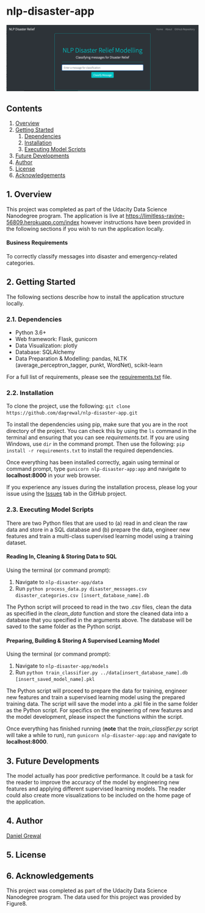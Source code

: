 # nlp-disaster-app
![Home](home-1.png)
## Contents
1. [Overview](1.-Overview)
1. [Getting Started](2.-Getting-Started)
    1. [Dependencies](2.1.-Dependencies)
    1. [Installation](2.2.-Installation)
    1. [Executing Model Scripts](2.3.-Executing-Model-Scripts)
1. [Future Developments](3.-Future-Developments)
1. [Author](4.-Author)
1. [License](5.-License)
1. [Acknowledgements](6.-Acknowledgements)
## 1. Overview
This project was completed as part of the Udacity Data Science Nanodegree program. The application is live at https://limitless-ravine-56809.herokuapp.com/index however instructions have been provided in the following sections if you wish to run the application locally.
#### Business Requirements
To correctly classify messages into disaster and emergency-related categories. 
## 2. Getting Started
The following sections describe how to install the application structure locally.
### 2.1. Dependencies
* Python 3.6+
* Web framework: Flask, gunicorn
* Data Visualization: plotly
* Database: SQLAlchemy
* Data Preparation & Modelling: pandas, NLTK (average_perceptron_tagger, punkt, WordNet), scikit-learn

For a full list of requirements, please see the [requirements.txt](#) file.
### 2.2. Installation
To clone the project, use the following: `git clone https://github.com/dagrewal/nlp-disaster-app.git`

To install the dependencies using pip, make sure that you are in the root directory of the project. You can check this by using the `ls` command in the terminal and ensuring that you can see *requirements.txt*. If you are using Windows, use `dir` in the command prompt. Then use the following: `pip install -r requirements.txt` to install the required dependencies.

Once everything has been installed correctly, again using terminal or command prompt, type `gunicorn nlp-disaster-app:app` and navigate to **localhost:8000** in your web browser.

If you experience any issues during the installation process, please log your issue using the [Issues](https://github.com/dagrewal/nlp-disaster-app/issues) tab in the GitHub project.
### 2.3. Executing Model Scripts
There are two Python files that are used to (a) read in and clean the raw data and store in a SQL database and (b) prepare the data, engineer new features and train a multi-class supervised learning model using a training dataset.

#### Reading In, Cleaning & Storing Data to SQL
Using the terminal (or command prompt):

1. Navigate to `nlp-disaster-app/data`
2. Run `python process_data.py disaster_messages.csv disaster_categories.csv [insert_database_name].db`

The Python script will proceed to read in the two .csv files, clean the data as specified in the *clean_data* function and store the cleaned data into a database that you specified in the arguments above. The database will be saved to the same folder as the Python script.

#### Preparing, Building & Storing A Supervised Learning Model
Using the terminal (or command prompt):

1. Navigate to `nlp-disaster-app/models`
2. Run `python train_classifier.py ../data[insert_database_name].db [insert_saved_model_name].pkl`

The Python script will proceed to prepare the data for training, engineer new features and train a supervised learning model using the prepared training data. The script will save the model into a .pkl file in the same folder as the Python script. For specifics on the engineering of new features and the model development, please inspect the functions within the script.

Once everything has finished running (**note** that the *train_classifier.py* script will take a while to run), run `gunicorn nlp-disaster-app:app` and navigate to **localhost:8000**.

## 3. Future Developments
The model actually has poor predictive performance. It could be a task for the reader to improve the accuracy of the model by engineering new features and applying different supervised learning models. The reader could also create more visualizations to be included on the home page of the application.

## 4. Author
[Daniel Grewal](https://github.com/dagrewal)

## 5. License

## 6. Acknowledgements
This project was completed as part of the Udacity Data Science Nanodegree program.
The data used for this project was provided by Figure8.
